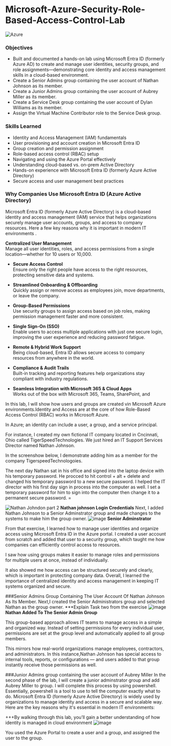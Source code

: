 # Microsoft-Azure-Security-Role-Based-Access-Control-Lab

![Azure](https://github.com/user-attachments/assets/9441ba71-f28c-48e0-814b-d3f8b45e937b)

### Objectives
- Built and documented a hands-on lab using Microsoft Entra ID (formerly Azure AD) to create and manage user identities, security groups, and role assignments—demonstrating core identity and access management skills in a cloud-based environment.
- Create a Senior Admins group containing the user account of Nathan Johnson as its member.
- Create a Junior Admins group containing the user account of Aubrey Miller as its member.
- Create a Service Desk group containing the user account of Dylan Williams as its member.
 - Assign the Virtual Machine Contributor role to the Service Desk group.


 ### Skills Learned
- Identity and Access Management (IAM) fundamentals  
- User provisioning and account creation in Microsoft Entra ID  
- Group creation and permission assignment  
- Role-based access control (RBAC) setup  
- Navigating and using the Azure Portal effectively  
- Understanding cloud-based vs. on-prem Active Directory  
- Hands-on experience with Microsoft Entra ID (formerly Azure Active Directory)  
- Secure access and user management best practices

### Why Companies Use Microsoft Entra ID (Azure Active Directory)

Microsoft Entra ID (formerly Azure Active Directory) is a cloud-based identity and access management (IAM) service that helps organizations securely manage user accounts, groups, and access to company resources. 
Here a few key reasons why it is important in modern IT environments .

 **Centralized User Management**  
  Manage all user identities, roles, and access permissions from a single location—whether for 10 users or 10,000.

-  **Secure Access Control**  
  Ensure only the right people have access to the right resources, protecting sensitive data and systems.

- **Streamlined Onboarding & Offboarding**  
  Quickly assign or remove access as employees join, move departments, or leave the company.

-  **Group-Based Permissions**  
  Use security groups to assign access based on job roles, making permission management faster and more consistent.

-  **Single Sign-On (SSO)**  
  Enable users to access multiple applications with just one secure login, improving the user experience and reducing password fatigue.

-  **Remote & Hybrid Work Support**  
  Being cloud-based, Entra ID allows secure access to company resources from anywhere in the world.

-  **Compliance & Audit Trails**  
  Built-in tracking and reporting features help organizations stay compliant with industry regulations.

-  **Seamless Integration with Microsoft 365 & Cloud Apps**  
  Works out of the box with Microsoft 365, Teams, SharePoint, and

In this lab, I will show how users and groups are created vin Microsoft Azure environments.Identity and Access are at the core of how Role-Based Access Control (RBAC) works in Microsoft Azure.

In Azure; an identity can include a user, a group, and a service principal.

For instance, I created my own fictional IT company located in Cncinnati, Ohio called TigerSpeedTechnologies. We just hired an IT Support Services Director named Nathan Johnson. 

In the screenshow below, I demonstrate adding him as a member for the company TigerspeedTechnologoies.

The next day Nathan sat in his office and signed into the laptop device with his temporary password. He procced to hit control + alt + delete and changed his temporary password to a new secure password. I helped the IT director with his first day sign in process into the computer as well. I set a temporary password for him to sign into the computer then change it to a permanent secure password. =
 
![Nathan Johndon part 2](https://github.com/user-attachments/assets/21402348-9de1-441c-90b4-d6c32690c3b4)
**Nathan johnson Login Credentials**
Next, I added Nathan Johnson to a Senior Adminstrator group and made changes to the systems to make him the group owner.
![image](https://github.com/user-attachments/assets/17ec4a6c-a822-4171-8867-e0b39c9c268b)
**Senior Adminstrator**

From that exercise, I learned how to manage user identities and organize access using Microsoft Entra ID in the Azure portal. I created a user account from scratch and added that user to a security group, which taught me how companies can efficiently control access to resources. 

I saw how using groups makes it easier to manage roles and permissions for multiple users at once, instead of individually.

It also showed me how access can be structured securely and clearly, which is important in protecting company data. Overall, I learned the importance of centralized identity and access management in keeping IT systems organized and secure.

###Senior Admins Group Containing The User Account Of Nathan Johnson As Its Member.
Next,I created the Senior Administrators group and selected Nathan as the group owner.  ***Explain Task two from the exercise 
![image](https://github.com/user-attachments/assets/f8c3d80a-c281-4f8b-a2c4-9e087a275c2d)
**Nathan Added To The Senior Admin Group**

This group-based approach allows IT teams to manage access in a simple and organized way. Instead of setting permissions for every individual user, permissions are set at the group level and automatically applied to all group members.

This mirrors how real-world organizations manage employees, contractors, and administrators. In this instance,Nathan Johnson has special access to internal tools, reports, or configurations — and users added to that group instantly receive those permissions as well.

###Junior Admins group containing the user account of Aubrey Miller
In the second phase of the lab, I will create a junior adminstrator group and add Aubrey Miller to group. 
I will complete this process by using powershell. Essentially, powershell is a tool to use to tell the computer exactly what to do. 
Microsoft Entra ID (formerly Azure Active Directory) is widely used by organizations to manage identity and access in a secure and scalable way. Here are the key reasons why it's essential in modern IT environments:


+++By walking through this lab, you’ll gain a better understanding of how identity is managed in cloud environment
![image](https://github.com/user-attachments/assets/f8c3d80a-c281-4f8b-a2c4-9e087a275c2d)

You used the Azure Portal to create a user and a group, and assigned the user to the group.
